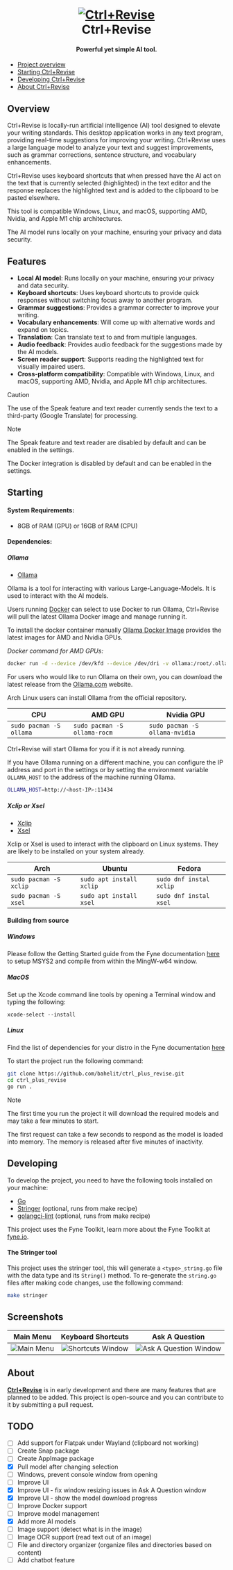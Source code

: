 <div align="center">
  <p>
    <h1>
      <a href="https://github.com/bahelit/images/icon.png">
        <img src="images/icon.png" alt="Ctrl+Revise"/>
      </a>
      <br />
      Ctrl+Revise
    </h1>
    <h4>Powerful yet simple AI tool.</h4>
  </p>
</div>

* [Project overview](#project-overview)
* [Starting Ctrl+Revise](#building-from-source)
* [Developing Ctrl+Revise](#developing-ctrlrevise)
* [About Ctrl+Revise](#about-ctrlrevise)

## Overview

Ctrl+Revise is locally-run artificial intelligence (AI) tool designed to elevate your writing standards. This desktop application works in any text program, providing real-time suggestions for improving your writing. Ctrl+Revise uses a large language model to analyze your text and suggest improvements, such as grammar corrections, sentence structure, and vocabulary enhancements.


Ctrl+Revise uses keyboard shortcuts that when pressed have the AI act on the text that is currently selected (highlighted) in the text editor and the response replaces the highlighted text and is added to the clipboard to be pasted elsewhere.

This tool is compatible Windows, Linux, and macOS, supporting AMD, Nvidia, and Apple M1 chip architectures.

The AI model runs locally on your machine, ensuring your privacy and data security.

## Features

- **Local AI model**: Runs locally on your machine, ensuring your privacy and data security.
- **Keyboard shortcuts**: Uses keyboard shortcuts to provide quick responses without switching focus away to another program.
- **Grammar suggestions**: Provides a grammar correcter to improve your writing.
- **Vocabulary enhancements**: Will come up with alternative words and expand on topics.
- **Translation**: Can translate text to and from multiple languages.
- **Audio feedback**: Provides audio feedback for the suggestions made by the AI models.
- **Screen reader support**: Supports reading the highlighted text for visually impaired users.
- **Cross-platform compatibility**: Compatible with Windows, Linux, and macOS, supporting AMD, Nvidia, and Apple M1 chip architectures.

> [!CAUTION]
> The use of the Speak feature and text reader currently sends the text to a third-party (Google Translate) for processing.

> [!NOTE]
> The Speak feature and text reader are disabled by default and can be enabled in the settings.
>
> The Docker integration is disabled by default and can be enabled in the settings.

## Starting

#### System Requirements:

- 8GB of RAM (GPU) or 16GB of RAM (CPU)

#### Dependencies:
##### Ollama
- [Ollama](https://ollama.com/)

Ollama is a tool for interacting with various Large-Language-Models. It is used to interact with the AI models.

Users running [Docker](https://docker.com) can select to use Docker to run Ollama, Ctrl+Revise will pull the latest Ollama Docker image and manage running it.

To install the docker container manually [Ollama Docker Image](https://hub.docker.com/r/ollama/ollama) provides the latest images for AMD and Nvidia GPUs.

_Docker command for AMD GPUs:_
```bash
docker run -d --device /dev/kfd --device /dev/dri -v ollama:/root/.ollama -p 11434:11434 --name ollama --restart=always ollama/ollama:rocm
```

For users who would like to run Ollama on their own, you can download the latest release from the [Ollama.com](https://ollama.com/download) website.

Arch Linux users can install Ollama from the official repository.

| CPU                     | AMD GPU                      | Nvidia GPU                     |
|-------------------------|------------------------------|--------------------------------|
| `sudo pacman -S ollama` | `sudo pacman -S ollama-rocm` | `sudo pacman -S ollama-nvidia` |

Ctrl+Revise will start Ollama for you if it is not already running.

If you have Ollama running on a different machine, you can configure the IP address and port in the settings or by setting 
the environment variable `OLLAMA_HOST` to the address of the machine running Ollama.
```bash
OLLAMA_HOST=http://<host-IP>:11434
```

##### Xclip or Xsel
- [Xclip](https://github.com/astrand/xclip)
- [Xsel](http://www.vergenet.net/~conrad/software/xsel/)

Xclip or Xsel is used to interact with the clipboard on Linux systems. They are likely to be installed on your system already.

| Arch                   | Ubuntu                   | Fedora                  |
|------------------------|--------------------------|-------------------------|
| `sudo pacman -S xclip` | `sudo apt install xclip` | `sudo dnf instal xclip` |
| `sudo pacman -S xsel`  | `sudo apt install xsel`  | `sudo dnf instal xsel`  |

#### Building from source

##### Windows
Please follow the Getting Started guide from the Fyne documentation [here](https://docs.fyne.io/started/) to setup MSYS2 and compile from within the MingW-w64 window.

##### MacOS
Set up the Xcode command line tools by opening a Terminal window and typing the following:

`xcode-select --install`

##### Linux
Find the list of dependencies for your distro in the Fyne documentation [here](https://docs.fyne.io/started/)

To start the project run the following command:
```bash
git clone https://github.com/bahelit/ctrl_plus_revise.git
cd ctrl_plus_revise
go run .
```



> [!NOTE]
> The first time you run the project it will download the required models and may take a few minutes to start.
> 
> The first request can take a few seconds to respond as the model is loaded into memory. The memory is released after five minutes of inactivity.

## Developing

To develop the project, you need to have the following tools installed on your machine:
- [Go](https://golang.org/dl/)
- [Stringer](https://pkg.go.dev/golang.org/x/tools/cmd/stringer) (optional, runs from make recipe)
- [golangci-lint](https://golangci-lint.run/) (optional, runs from make recipe)

This project uses the Fyne Toolkit, learn more about the Fyne Toolkit at [fyne.io](https://fyne.io/).

#### The Stringer tool
This project uses the stringer tool, this will generate a `<type>_string.go` file with the data type and its `String()` method. To re-generate the `string.go` files after making code changes, use the following command:
```bash
make stringer
```

## Screenshots

|                   Main Menu                   |                      Keyboard Shortcuts                       |                        Ask A Question                        |
|:---------------------------------------------:|:-------------------------------------------------------------:|:------------------------------------------------------------:|
| ![Main Menu](images/Screenshot_Main_Menu.png) | ![Shortcuts Window](images/Screenshot_Keyboard_Shortcuts.png) | ![Ask A Question Window](images/Screenshot_Ask_Question.png) |

## About

[**Ctrl+Revise**](https://ctrlplusrevise.com) is in early development and there are many features that are planned to be added. This project is open-source and you can contribute to it by submitting a pull request.

## TODO
* [ ] Add support for Flatpak under Wayland (clipboard not working)
* [ ] Create Snap package
* [ ] Create AppImage package
* [X] Pull model after changing selection
* [ ] Windows, prevent console window from opening
* [ ] Improve UI
* [X] Improve UI - fix window resizing issues in Ask A Question window
* [X] Improve UI - show the model download progress
* [ ] Improve Docker support
* [ ] Improve model management
* [X] Add more AI models
* [ ] Image support (detect what is in the image)
* [ ] Image OCR support (read text out of an image)
* [ ] File and directory organizer (organize files and directories based on content)
* [ ] Add chatbot feature
